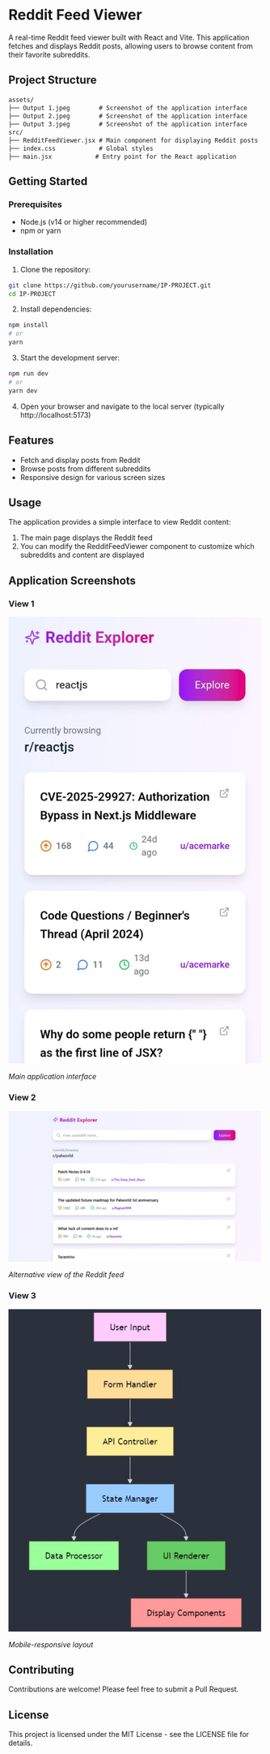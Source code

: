 # Reddit Feed Viewer

A real-time Reddit feed viewer built with React and Vite. This application fetches and displays Reddit posts, allowing users to browse content from their favorite subreddits.

## Project Structure

```
assets/
├── Output 1.jpeg        # Screenshot of the application interface
├── Output 2.jpeg        # Screenshot of the application interface
├── Output 3.jpeg        # Screenshot of the application interface
src/
├── RedditFeedViewer.jsx # Main component for displaying Reddit posts
├── index.css            # Global styles
├── main.jsx            # Entry point for the React application
```

## Getting Started

### Prerequisites

- Node.js (v14 or higher recommended)
- npm or yarn

### Installation

1. Clone the repository:
```bash
git clone https://github.com/yourusername/IP-PROJECT.git
cd IP-PROJECT
```

2. Install dependencies:
```bash
npm install
# or
yarn
```

3. Start the development server:
```bash
npm run dev
# or 
yarn dev
```

4. Open your browser and navigate to the local server (typically http://localhost:5173)

## Features

- Fetch and display posts from Reddit
- Browse posts from different subreddits
- Responsive design for various screen sizes

## Usage

The application provides a simple interface to view Reddit content:

1. The main page displays the Reddit feed
2. You can modify the RedditFeedViewer component to customize which subreddits and content are displayed

## Application Screenshots

### View 1
<img src="/assets/Output%201.jpeg" alt="Application View 1" width="500" />

*Main application interface*

### View 2
<img src="/assets/Output%202.jpeg" alt="Application View 2" width="500" />

*Alternative view of the Reddit feed*

### View 3
<img src="/assets/Output%203.jpeg" alt="Application View 3" width="500" />

*Mobile-responsive layout*



## Contributing

Contributions are welcome! Please feel free to submit a Pull Request.

## License

This project is licensed under the MIT License - see the LICENSE file for details.
